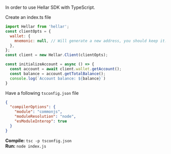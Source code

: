 In order to use Hellar SDK with TypeScript.    

Create an index.ts file  

```js
import Hellar from 'hellar';
const clientOpts = {
  wallet: {
    mnemonic: null, // Will generate a new address, you should keep it.
  },
};
const client = new Hellar.Client(clientOpts);

const initializeAccount = async () => {
  const account = await client.wallet.getAccount();
  const balance = account.getTotalBalance();
  console.log(`Account balance: ${balance}`)
}
```

Have a following `tsconfig.json` file

```json
{
  "compilerOptions": {
    "module": "commonjs",
    "moduleResolution": "node",
    "esModuleInterop": true
  }
}
```

**Compile:** `tsc -p tsconfig.json`  
**Run:** `node index.js`  

